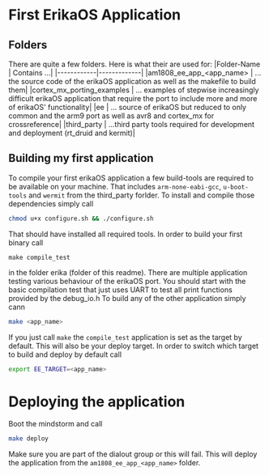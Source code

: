# First ErikaOS Application

## Folders
There are quite a few folders. Here is what their are used for:
|Folder-Name | Contains ...|
|------------|-------------|
|am1808_ee_app_<app_name> | ... the source code of the erikaOS application as well as the makefile to build them|
|cortex_mx_porting_examples | ... examples of stepwise increasingly difficult erikaOS application that require the port to include more and more of erikaOS' functionality|
|ee | ... source of erikaOS but reduced to only common and the arm9 port as well as avr8 and cortex_mx for crossreference|
|third_party | ...third party tools required for development and deployment (rt_druid and kermit)|

## Building my first application
To compile your first erikaOS application a few build-tools are required to be available on your machine.
That includes `arm-none-eabi-gcc`, `u-boot-tools` and `wermit` from the third_party forlder.
To install and compile those dependencies simply call
```sh
chmod u+x configure.sh && ./configure.sh
```

That should have installed all required tools. In order to build your first binary call
```
make compile_test
```
in the folder erika (folder of this readme).
There are multiple application testing various behaviour of the erikaOS port. You should start with the basic compilation test that just uses UART to test all print functions provided by the debug_io.h
To build any of the other application simply cann
```sh
make <app_name>
```

If you just call `make` the `compile_test` application is set as the target by default. This will also be your deploy target. In order to switch which target to build and deploy by default call
```sh
export EE_TARGET=<app_name>
```

# Deploying the application
Boot the mindstorm and call
```sh
make deploy
```
Make sure you are part of the dialout group or this will fail.
This will deploy the application from the `am1808_ee_app_<app_name>` folder.